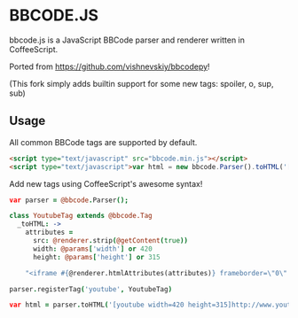 BBCODE.JS
=========

bbcode.js is a JavaScript BBCode parser and renderer written in CoffeeScript.


Ported from https://github.com/vishnevskiy/bbcodepy!

(This fork simply adds builtin support for some new tags: spoiler, o, sup, sub)

Usage
-----

All common BBCode tags are supported by default.

``` html
<script type="text/javascript" src="bbcode.min.js"></script>
<script type="text/javascript">var html = new bbcode.Parser().toHTML('[b]Hello![/b]');</script>
```

Add new tags using CoffeeScript's awesome syntax!

``` coffeescript
var parser = @bbcode.Parser();

class YoutubeTag extends @bbcode.Tag
  _toHTML: ->
    attributes =
      src: @renderer.strip(@getContent(true))
      width: @params['width'] or 420
      height: @params['height'] or 315

    "<iframe #{@renderer.htmlAttributes(attributes)} frameborder=\"0\" allowfullscreen></iframe>"

parser.registerTag('youtube', YoutubeTag)

var html = parser.toHTML('[youtube width=420 height=315]http://www.youtube.com/embed/rWTa6OKgWlM[/youtube]')
```
